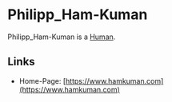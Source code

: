 # Philipp_Ham-Kuman <a id="0"/>

Philipp_Ham-Kuman is a [Human](40000001.md).

## Links <a id="1000"/>

- Home-Page: [https://www.hamkuman.com](https://www.hamkuman.com)
